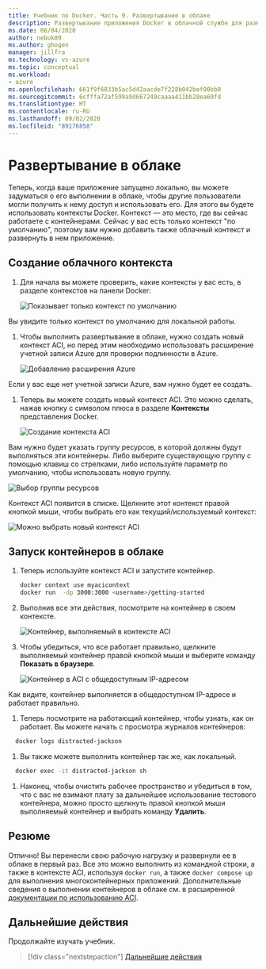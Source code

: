 ```yaml
---
title: Учебник по Docker. Часть 9. Развертывание в облаке
description: Развертывание приложения Docker в облачной службе для размещения.
ms.date: 08/04/2020
author: nebuk89
ms.author: ghogen
manager: jillfra
ms.technology: vs-azure
ms.topic: conceptual
ms.workload:
- azure
ms.openlocfilehash: 661f9f6833b5ac5d42aacde7f228b042bef00bb0
ms.sourcegitcommit: 6cfffa72af599a9d667249caaaa411bb28ea69fd
ms.translationtype: HT
ms.contentlocale: ru-RU
ms.lasthandoff: 09/02/2020
ms.locfileid: "89176858"
---
```

# <a name="deploy-to-the-cloud"></a>Развертывание в облаке

Теперь, когда ваше приложение запущено локально, вы можете задуматься о его выполнении в облаке, чтобы другие пользователи могли получить к нему доступ и использовать его. Для этого вы будете использовать контексты Docker. Контекст — это место, где вы сейчас работаете с контейнерами. Сейчас у вас есть только контекст "по умолчанию", поэтому вам нужно добавить также облачный контекст и развернуть в нем приложение.

## <a name="create-your-cloud-context"></a>Создание облачного контекста

1. Для начала вы можете проверить, какие контексты у вас есть, в разделе контекстов на панели Docker:

   ![Показывает только контекст по умолчанию](media/defaultcontext.png)

Вы увидите только контекст по умолчанию для локальной работы.

1. Чтобы выполнить развертывание в облаке, нужно создать новый контекст ACI, но перед этим необходимо использовать расширение учетной записи Azure для проверки подлинности в Azure.

   ![Добавление расширения Azure](media/addazureextension.png)

Если у вас еще нет учетной записи Azure, вам нужно будет ее создать.

1. Теперь вы можете создать новый контекст ACI. Это можно сделать, нажав кнопку с символом плюса в разделе **Контексты** представления Docker.

   ![Создание контекста ACI](media/createnewcontext.png)

Вам нужно будет указать группу ресурсов, в которой должны будут выполняться эти контейнеры. Либо выберите существующую группу с помощью клавиш со стрелками, либо используйте параметр по умолчанию, чтобы использовать новую группу.

![Выбор группы ресурсов](media/selectresourcegroup.png)

Контекст ACI появится в списке. Щелкните этот контекст правой кнопкой мыши, чтобы выбрать его как текущий/используемый контекст:

![Можно выбрать новый контекст ACI](media/listofcontexts.png)

## <a name="run-containers-in-the-cloud"></a>Запуск контейнеров в облаке

1. Теперь используйте контекст ACI и запустите контейнер.

   ```bash
   docker context use myacicontext
   docker run  -dp 3000:3000 <username>/getting-started
   ```

1. Выполнив все эти действия, посмотрите на контейнер в своем контексте.

   ![Контейнер, выполняемый в контексте ACI](media/contextcontainer.png)

1. Чтобы убедиться, что все работает правильно, щелкните выполняемый контейнер правой кнопкой мыши и выберите команду **Показать в браузере**.

   ![Контейнер в ACI с общедоступным IP-адресом](media/containerinaci.png)

Как видите, контейнер выполняется в общедоступном IP-адресе и работает правильно.

1. Теперь посмотрите на работающий контейнер, чтобы узнать, как он работает. Вы можете начать с просмотра журналов контейнеров:
 
 ```bash
   docker logs distracted-jackson
   ```

1. Вы также можете выполнить контейнер так же, как локальный.
 
 ```bash
   docker exec -it distracted-jackson sh
   ```

1. Наконец, чтобы очистить рабочее пространство и убедиться в том, что с вас не взимают плату за дальнейшее использование тестового контейнера, можно просто щелкнуть правой кнопкой мыши выполняемый контейнер и выбрать команду **Удалить**.

## <a name="recap"></a>Резюме

Отлично! Вы перенесли свою рабочую нагрузку и развернули ее в облаке в первый раз. Все это можно выполнить из командной строки, а также в контексте ACI, используя `docker run`, а также `docker compose up` для выполнения многоконтейнерных приложений. Дополнительные сведения о выполнении контейнеров в облаке см. в расширенной [документации по использованию ACI](https://docs.docker.com/engine/context/aci-integration/).

## <a name="next-steps"></a>Дальнейшие действия

Продолжайте изучать учебник.

> [!div class="nextstepaction"]
> [Дальнейшие действия](whats-next.md)
